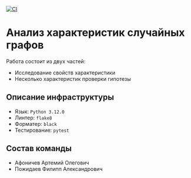 [![CI](https://github.com/Win4ap/dm-random-graphs/actions/workflows/python-app.yml/badge.svg)](https://github.com/Win4ap/dm-random-graphs/actions/workflows/python-app.yml)
# Анализ характеристик случайных графов
Работа состоит из двух частей:
- Исследование свойств характеристики
- Несколько характеристик проверки гипотезы
## Описание инфраструктуры
- Язык: `Python 3.12.0`
- Линтер: `flake8`
- Форматер: `black`
- Тестирование: `pytest`
## Состав команды
- Афоничев Артемий Олегович
- Пожидаев Филипп Александрович
